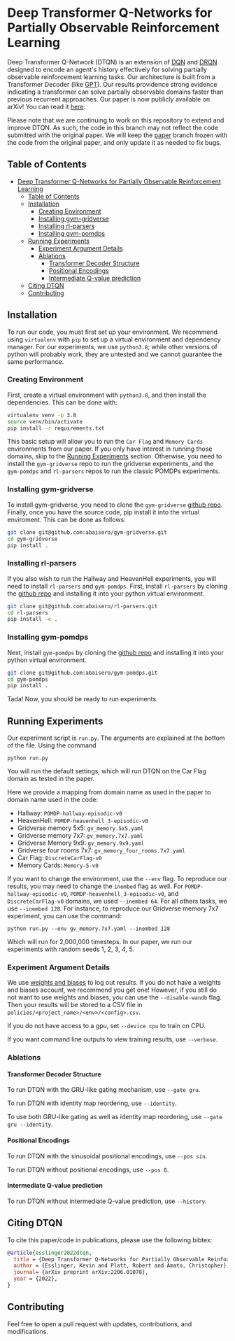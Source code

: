 # Deep Transformer Q-Networks for Partially Observable Reinforcement Learning

Deep Transformer Q-Network (DTQN) is an extension of [DQN](https://www.nature.com/articles/nature14236) and [DRQN](https://arxiv.org/abs/1507.06527) designed to encode an agent's history effectively for solving partially observable reinforcement learning tasks.
Our architecture is built from a Transformer Decoder (like [GPT](https://cdn.openai.com/research-covers/language-unsupervised/language_understanding_paper.pdf)).
Our results providence strong evidence indicating a transformer can solve partially observable domains faster than previous recurrent approaches.
Our paper is now publicly available on arXiv! 
You can read it [here](https://arxiv.org/abs/2206.01078).

Please note that we are continuing to work on this repository to extend and improve DTQN.
As such, the code in this branch may not reflect the code submitted with the original paper.
We will keep the [paper](https://github.com/kevslinger/DTQN/tree/paper) branch frozen with the code from the original paper, and only update it as needed to fix bugs.

## Table of Contents
- [Deep Transformer Q-Networks for Partially Observable Reinforcement Learning](#deep-transformer-q-networks-for-partially-observable-reinforcement-learning)
  - [Table of Contents](#table-of-contents)
  - [Installation](#installation)
    - [Creating Environment](#creating-environment)
    - [Installing gym-gridverse](#installing-gym-gridverse)
    - [Installing rl-parsers](#installing-rl-parsers)
    - [Installing gym-pomdps](#installing-gym-pomdps)
  - [Running Experiments](#running-experiments)
    - [Experiment Argument Details](#experiment-argument-details)
    - [Ablations](#ablations)
      - [Transformer Decoder Structure](#transformer-decoder-structure)
      - [Positional Encodings](#positional-encodings)
      - [Intermediate Q-value prediction](#intermediate-q-value-prediction)
  - [Citing DTQN](#citing-dtqn)
  - [Contributing](#contributing)

## Installation

To run our code, you must first set up your environment.
We recommend using `virtualenv` with `pip` to set up a virtual environment and dependency manager.
For our experiments, we use `python3.8`; while other versions of python will probably work, they are untested and we cannot guarantee the same performance.

### Creating Environment

First, create a virtual environment with `python3.8`, and then install the dependencies. This can be done with:

```bash
virtualenv venv -p 3.8
source venv/bin/activate
pip install -r requirements.txt
```

This basic setup will allow you to run the `Car Flag` and `Memory Cards` environments from our paper.
If you only have interest in running those domains, skip to the [Running Experiments](#running-experiments) section.
Otherwise, you need to install the `gym-gridverse` repo to run the gridverse experiments, and the `gym-pomdps` and `rl-parsers` repos to run the classic POMDPs experiments.

### Installing gym-gridverse

To install gym-gridverse, you need to clone the `gym-gridverse` [github repo](https://github.com/abaisero/gym-gridverse.git).
Finally, once you have the source code, pip install it into the virtual enviroment.
This can be done as follows:

```bash
git clone git@github.com:abaisero/gym-gridverse.git
cd gym-gridverse
pip install .
```

### Installing rl-parsers

If you also wish to run the Hallway and HeavenHell experiments, you will need to install `rl-parsers` and `gym-pomdps`.
First, install `rl-parsers` by cloning the [github repo](https://github.com/abaisero/rl-parsers.git) and installing it into your python virtual environment.

```bash
git clone git@github.com:abaisero/rl-parsers.git
cd rl-parsers
pip install -e .
```

### Installing gym-pomdps

Next, install `gym-pomdps` by cloning the [github repo](https://github.com/abaisero/gym-pomdps.git) and installing it into your python virtual environment.

```bash
git clone git@github.com:abaisero/gym-pomdps.git
cd gym-pomdps
pip install .
```

Tada! Now, you should be ready to run experiments.

## Running Experiments

Our experiment script is `run.py`. 
The arguments are explained at the bottom of the file.
Using the command
```shell
python run.py
```

You will run the default settings, which will run DTQN on the Car Flag domain as tested in the paper.

Here we provide a mapping from domain name as used in the paper to domain name used in the code:

- Hallway: `POMDP-hallway-episodic-v0`
- HeavenHell: `POMDP-heavenhell_3-episodic-v0`
- Gridverse memory 5x5: `gv_memory.5x5.yaml`
- Gridverse memory 7x7: `gv_memory.7x7.yaml`
- Gridverse Memory 9x9: `gv_memory.9x9.yaml`
- Gridverse four rooms 7x7: `gv_memory_four_rooms.7x7.yaml`
- Car Flag: `DiscreteCarFlag-v0`
- Memory Cards: `Memory-5-v0`

If you want to change the environment, use the `--env` flag. 
To reproduce our results, you may need to change the `inembed` flag as well.
For `POMDP-hallway-episodic-v0`, `POMDP-heavenhell_3-episodic-v0`, and `DiscreteCarFlag-v0` domains, we used `--inembed 64`.
For all others tasks, we use `--inembed 128`.
For instance, to reproduce our Gridverse memory 7x7 experiment, you can use the command:

```shell
python run.py --env gv_memory.7x7.yaml --inembed 128
```

Which will run for 2,000,000 timesteps.
In our paper, we run our experiments with random seeds 1, 2, 3, 4, 5.

### Experiment Argument Details

We use [weights and biases](https://wandb.ai) to log out results.
If you do not have a weights and biases account, we recommend you get one!
However, if you still do not want to use weights and biases, you can use the `--disable-wandb` flag.
Then your results will be stored to a CSV file in `policies/<project_name>/<env>/<config>.csv`.

If you do not have access to a gpu, set `--device cpu` to train on CPU.

If you want command line outputs to view training results, use `--verbose`.

### Ablations

#### Transformer Decoder Structure 
To run DTQN with the GRU-like gating mechanism, use `--gate gru`.

To run DTQN with identity map reordering, use `--identity`.

To use both GRU-like gating as well as identity map reordering, use `--gate gru --identity`.

#### Positional Encodings
To run DTQN with the sinusoidal positional encodings, use `--pos sin`.

To run DTQN without positional encodings, use `--pos 0`.

#### Intermediate Q-value prediction
To run DTQN without intermediate Q-value prediction, use `--history`.

## Citing DTQN

To cite this paper/code in publications, please use the following bibtex:

```bibtex
@article{esslinger2022dtqn,
  title = {Deep Transformer Q-Networks for Partially Observable Reinforcement Learning},
  author = {Esslinger, Kevin and Platt, Robert and Amato, Christopher},
  journal= {arXiv preprint arXiv:2206.01078},
  year = {2022},
}

```

## Contributing

Feel free to open a pull request with updates, contributions, and modifications.